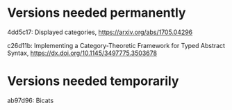 Versions needed permanently
===========================

4dd5c17: Displayed categories, https://arxiv.org/abs/1705.04296

c26d11b: Implementing a Category-Theoretic Framework for Typed Abstract Syntax, https://dx.doi.org/10.1145/3497775.3503678

Versions needed temporarily
===========================

ab97d96: Bicats


